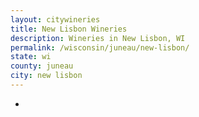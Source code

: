 ```yaml
---
layout: citywineries
title: New Lisbon Wineries
description: Wineries in New Lisbon, WI
permalink: /wisconsin/juneau/new-lisbon/
state: wi
county: juneau
city: new lisbon
---
```

-
